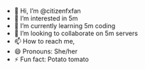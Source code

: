 - 👋 Hi, I’m @citizenfxfan
- 👀 I’m interested in 5m
- 🌱 I’m currently learning 5m coding
- 💞️ I’m looking to collaborate on 5m servers
- 📫 How to reach me, 
- 😄 Pronouns: She/her
- ⚡ Fun fact: Potato tomato

<!---
citizenfxfan/citizenfxfan is a ✨ special ✨ repository because its `README.md` (this file) appears on your GitHub profile.
You can click the Preview link to take a look at your changes.
--->
